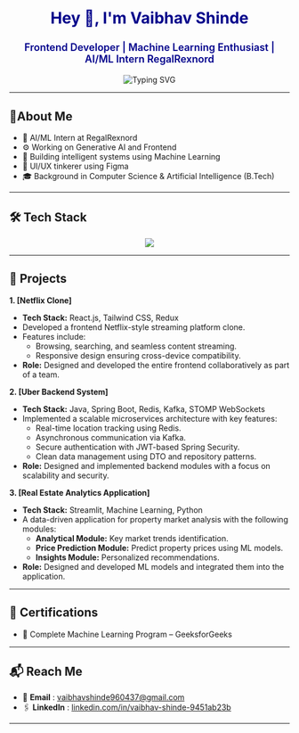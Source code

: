 <!-- GitHub Profile README: Vaibhav Shinde -->

<h1 align="center" style="color:#00008B;">Hey 👋, I'm Vaibhav Shinde</h1>

<h3 align="center" style="font-size: 18px; font-weight: 600; color: #00008B;">
  Frontend Developer | Machine Learning Enthusiast | AI/ML Intern RegalRexnord
</h3>


<p align="center">
  <img src="https://readme-typing-svg.herokuapp.com?font=Fira+Code&weight=500&pause=1000&color=228B22&center=true&vCenter=true&width=435&lines=AI+%2F+ML+Intern+%40+RegalRexnord;Frontend+Developer;+Machine+Learning+Enthusiast" alt="Typing SVG" />
</p>

---

## 🌟About Me

- 🤖 AI/ML Intern at RegalRexnord
- ⚙️ Working on Generative AI and Frontend
- 🧠 Building intelligent systems using Machine Learning
- 🎨 UI/UX tinkerer using Figma
- 🎓 Background in Computer Science & Artificial Intelligence (B.Tech)

---

## 🛠️ Tech Stack

<p align="center">
  <a href="https://skillicons.dev">
    <img src="https://skillicons.dev/icons?i=java,cpp,js,py,react,vite,tailwind,css,html,spring,nodejs,postman,git,github,fastapi,figma,mongodb,mysql,sklearn" />
  </a>
</p>

---

## 🚀 Projects

**1. [Netflix Clone]**
- **Tech Stack:** React.js, Tailwind CSS, Redux
- Developed a frontend Netflix-style streaming platform clone.
- Features include:
  - Browsing, searching, and seamless content streaming.
  - Responsive design ensuring cross-device compatibility.
- **Role:** Designed and developed the entire frontend collaboratively as part of a team.

**2. [Uber Backend System]**
- **Tech Stack:** Java, Spring Boot, Redis, Kafka, STOMP WebSockets
- Implemented a scalable microservices architecture with key features:
  - Real-time location tracking using Redis.
  - Asynchronous communication via Kafka.
  - Secure authentication with JWT-based Spring Security.
  - Clean data management using DTO and repository patterns.
- **Role:** Designed and implemented backend modules with a focus on scalability and security.

 **3. [Real Estate Analytics Application]**
- **Tech Stack:** Streamlit, Machine Learning, Python
- A data-driven application for property market analysis with the following modules:
  - **Analytical Module:** Key market trends identification.
  - **Price Prediction Module:** Predict property prices using ML models.
  - **Insights Module:** Personalized recommendations.
- **Role:** Designed and developed ML models and integrated them into the application.



---

## 📜 Certifications

- 🧠 Complete Machine Learning Program – GeeksforGeeks

---

## 📬 Reach Me

- 📧 **Email** : [vaibhavshinde960437@gmail.com](mailto:vaibhavshinde960437@gmail.com)
- 🖇️ **LinkedIn** : [linkedin.com/in/vaibhav-shinde-9451ab23b](https://linkedin.com/in/vaibhav-shinde-9451ab23b)

---
